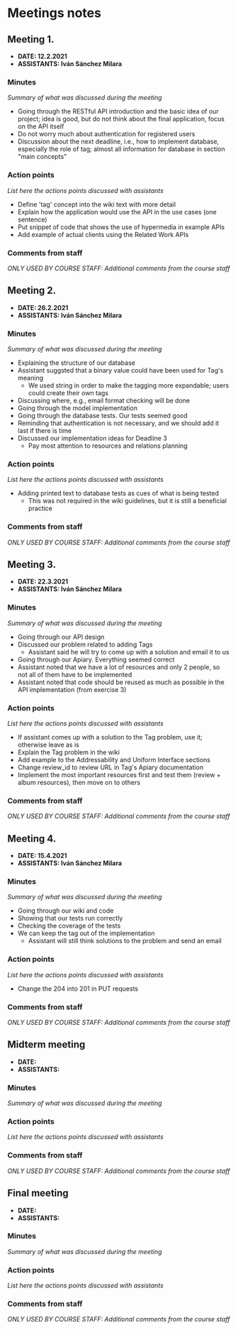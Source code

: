 # Meetings notes

## Meeting 1.
* **DATE: 12.2.2021**
* **ASSISTANTS: Iván Sánchez Milara**

### Minutes
*Summary of what was discussed during the meeting*
- Going through the RESTful API introduction and the basic idea of our project; idea is good, but do not think about the final application, focus on the API itself
- Do not worry much about authentication for registered users
- Discussion about the next deadline, i.e., how to implement database, especially the role of tag; almost all information for database in section "main concepts"

### Action points
*List here the actions points discussed with assistants*
- Define 'tag' concept into the wiki text with more detail
- Explain how the application would use the API in the use cases (one sentence)
- Put snippet of code that shows the use of hypermedia in example APIs
- Add example of actual clients using the Related Work APIs

### Comments from staff
*ONLY USED BY COURSE STAFF: Additional comments from the course staff*

## Meeting 2.
* **DATE: 26.2.2021**
* **ASSISTANTS: Iván Sánchez Milara**

### Minutes
*Summary of what was discussed during the meeting*
- Explaining the structure of our database
- Assistant suggsted that a binary value could have been used for Tag's meaning
  - We used string in order to make the tagging more expandable; users could create their own tags
- Discussing where, e.g., email format checking will be done
- Going through the model implementation
- Going through the database tests. Our tests seemed good
- Reminding that authentication is not necessary, and we should add it last if there is time
- Discussed our implementation ideas for Deadline 3
  - Pay most attention to resources and relations planning

### Action points
*List here the actions points discussed with assistants*
- Adding printed text to database tests as cues of what is being tested 
  - This was not required in the wiki guidelines, but it is still a beneficial practice

### Comments from staff
*ONLY USED BY COURSE STAFF: Additional comments from the course staff*

## Meeting 3.
* **DATE: 22.3.2021**
* **ASSISTANTS: Iván Sánchez Milara**

### Minutes
*Summary of what was discussed during the meeting*
- Going through our API design
- Discussed our problem related to adding Tags
  - Assistant said he will try to come up with a solution and email it to us
- Going through our Apiary. Everything seemed correct
- Assistant noted that we have a lot of resources and only 2 people, so not all of them have to be implemented
- Assistant noted that code should be reused as much as possible in the API implementation (from exercise 3)

### Action points
*List here the actions points discussed with assistants*
- If assistant comes up with a solution to the Tag problem, use it; otherwise leave as is
- Explain the Tag problem in the wiki
- Add example to the Addressability and Uniform Interface sections
- Change review_id to review URL in Tag's Apiary documentation
- Implement the most important resources first and test them (review + album resources), then move on to others

### Comments from staff
*ONLY USED BY COURSE STAFF: Additional comments from the course staff*

## Meeting 4.
* **DATE: 15.4.2021**
* **ASSISTANTS: Iván Sánchez Milara**

### Minutes
*Summary of what was discussed during the meeting*
- Going through our wiki and code
- Showing that our tests run correctly 
- Checking the coverage of the tests
- We can keep the tag out of the implementation
  - Assistant will still think solutions to the problem and send an email

### Action points
*List here the actions points discussed with assistants*
- Change the 204 into 201 in PUT requests

### Comments from staff
*ONLY USED BY COURSE STAFF: Additional comments from the course staff*

## Midterm meeting
* **DATE:**
* **ASSISTANTS:**

### Minutes
*Summary of what was discussed during the meeting*

### Action points
*List here the actions points discussed with assistants*


### Comments from staff
*ONLY USED BY COURSE STAFF: Additional comments from the course staff*

## Final meeting
* **DATE:**
* **ASSISTANTS:**

### Minutes
*Summary of what was discussed during the meeting*

### Action points
*List here the actions points discussed with assistants*


### Comments from staff
*ONLY USED BY COURSE STAFF: Additional comments from the course staff*

